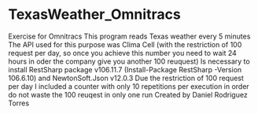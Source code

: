 # TexasWeather_Omnitracs
Exercise for Omnitracs
This program reads Texas weather every 5 minutes
The API used for this purpose was Clima Cell (with the restriction of 100 request per day, so once you achieve this number you need to wait 24 hours in oder the company give you another 100 reuquest)
Is necessary to install RestSharp package v106.11.7 (Install-Package RestSharp -Version 106.6.10)
 and NewtonSoft.Json v12.0.3
Due the restriction of 100 request per day I included a counter with only 10 repetitions per execution in order do not waste the 100 reuqest in only one run
Created by Daniel Rodriguez Torres
